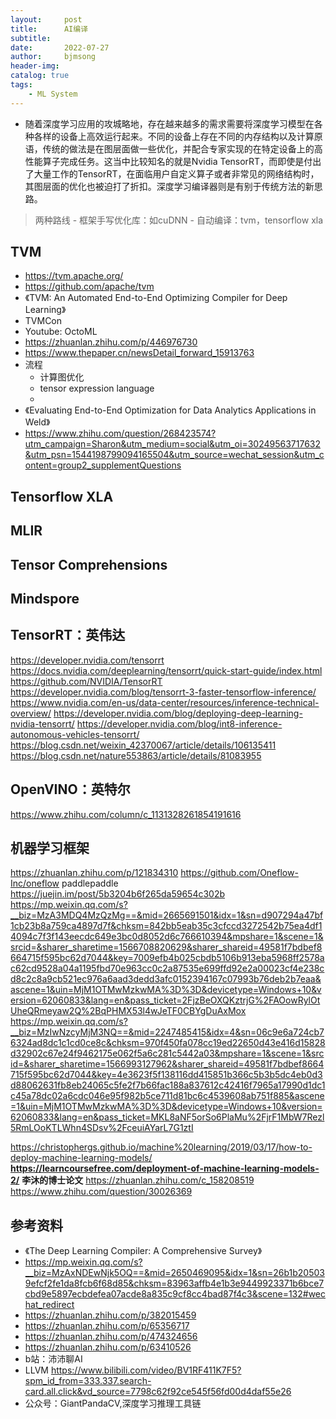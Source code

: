 ```yaml
---
layout:     post
title:      AI编译
subtitle:   
date:       2022-07-27
author:     bjmsong
header-img: 
catalog: true
tags:
    - ML System
---
```

- 随着深度学习应用的攻城略地，存在越来越多的需求需要将深度学习模型在各种各样的设备上高效运行起来。不同的设备上存在不同的内存结构以及计算原语，传统的做法是在图层面做一些优化，并配合专家实现的在特定设备上的高性能算子完成任务。这当中比较知名的就是Nvidia TensorRT，而即使是付出了大量工作的TensorRT，在面临用户自定义算子或者非常见的网络结构时，其图层面的优化也被迫打了折扣。深度学习编译器则是有别于传统方法的新思路。
>两种路线
    - 框架手写优化库：如cuDNN
    - 自动编译：tvm，tensorflow xla

## TVM
- https://tvm.apache.org/
- https://github.com/apache/tvm
- 《TVM: An Automated End-to-End Optimizing Compiler for Deep Learning》
- TVMCon
- Youtube: OctoML
- https://zhuanlan.zhihu.com/p/446976730
- https://www.thepaper.cn/newsDetail_forward_15913763
- 流程
    - 计算图优化
    - tensor expression language
    - 
- 《Evaluating End-to-End Optimization for Data Analytics Applications in Weld》
- https://www.zhihu.com/question/268423574?utm_campaign=Sharon&utm_medium=social&utm_oi=30249563717632&utm_psn=1544198799094165504&utm_source=wechat_session&utm_content=group2_supplementQuestions

## Tensorflow XLA


## MLIR


## Tensor Comprehensions


## Mindspore


## TensorRT：英伟达
https://developer.nvidia.com/tensorrt
https://docs.nvidia.com/deeplearning/tensorrt/quick-start-guide/index.html
https://github.com/NVIDIA/TensorRT
https://developer.nvidia.com/blog/tensorrt-3-faster-tensorflow-inference/
https://www.nvidia.com/en-us/data-center/resources/inference-technical-overview/
https://developer.nvidia.com/blog/deploying-deep-learning-nvidia-tensorrt/
https://developer.nvidia.com/blog/int8-inference-autonomous-vehicles-tensorrt/
https://blog.csdn.net/weixin_42370067/article/details/106135411
https://blog.csdn.net/nature553863/article/details/81083955

## OpenVINO：英特尔
https://www.zhihu.com/column/c_1131328261854191616

## 机器学习框架
https://zhuanlan.zhihu.com/p/121834310
https://github.com/Oneflow-Inc/oneflow
paddlepaddle
https://juejin.im/post/5b3204b6f265da59654c302b
https://mp.weixin.qq.com/s?__biz=MzA3MDQ4MzQzMg==&mid=2665691501&idx=1&sn=d907294a47bf1cb23b8a759ca4897d7f&chksm=842bb5eab35c3cfccd3272542b75ea4df14094c7f3f143eecdc649e3bc0d8052d6c766610394&mpshare=1&scene=1&srcid=&sharer_sharetime=1566708820629&sharer_shareid=49581f7bdbef8664715f595bc62d7044&key=7009efb4b025cbdb5106b913eba5968ff2578ac62cd9528a04a1195fbd70e963cc0c2a87535e699ffd92e2a00023cf4e238cd8c2c8a9cb521ec976a6aad3dedd3afc0152394167c07993b76deb2b7eaa&ascene=1&uin=MjM1OTMwMzkwMA%3D%3D&devicetype=Windows+10&version=62060833&lang=en&pass_ticket=2FjzBeOXQKztrjG%2FAOowRylOtUheQRmeyaw2Q%2BqPHMX53l4wJeTF0CBYgDuAxMox
https://mp.weixin.qq.com/s?__biz=MzIwNzcyMjM3NQ==&mid=2247485415&idx=4&sn=06c9e6a724cb76324ad8dc1c1cd0ce8c&chksm=970f450fa078cc19ed22650d43e416d15828d32902c67e24f9462175e062f5a6c281c5442a03&mpshare=1&scene=1&srcid=&sharer_sharetime=1566993127962&sharer_shareid=49581f7bdbef8664715f595bc62d7044&key=4e3623f5f138116dd415851b366c5b3b5dc4eb0d3d88062631fb8eb24065c5fe2f7b66fac188a837612c42416f7965a17990d1dc1c45a78dc02a6cdc046e95f982b5ce711d81bc6c4539608ab751f885&ascene=1&uin=MjM1OTMwMzkwMA%3D%3D&devicetype=Windows+10&version=62060833&lang=en&pass_ticket=MKL8aNF5orSo6PlaMu%2FjrF1MbW7Rezl5RmLOoKTLWhn4SDsv%2FceuiAYarL7G1ztI

https://christophergs.github.io/machine%20learning/2019/03/17/how-to-deploy-machine-learning-models/
**https://learncoursefree.com/deployment-of-machine-learning-models-2/**
**李沐的博士论文**
https://zhuanlan.zhihu.com/c_158208519
https://www.zhihu.com/question/30026369

## 参考资料
- 《The Deep Learning Compiler: A Comprehensive Survey》
- https://mp.weixin.qq.com/s?__biz=MzAxNDEwNjk5OQ==&mid=2650469095&idx=1&sn=26b1b205039efcf2fe1da8fcb6f68d85&chksm=83963affb4e1b3e9449923371b6bce7cbd9e5897ecbdefea07acde8a835c9cf8cc4bad87f4c3&scene=132#wechat_redirect
- https://zhuanlan.zhihu.com/p/382015459
- https://zhuanlan.zhihu.com/p/65356717
- https://zhuanlan.zhihu.com/p/474324656
- https://zhuanlan.zhihu.com/p/63410526
- b站：沛沛聊AI
- LLVM
https://www.bilibili.com/video/BV1RF411K7F5?spm_id_from=333.337.search-card.all.click&vd_source=7798c62f92ce545f56fd00d4daf55e26
- 公众号：GiantPandaCV,深度学习推理工具链

